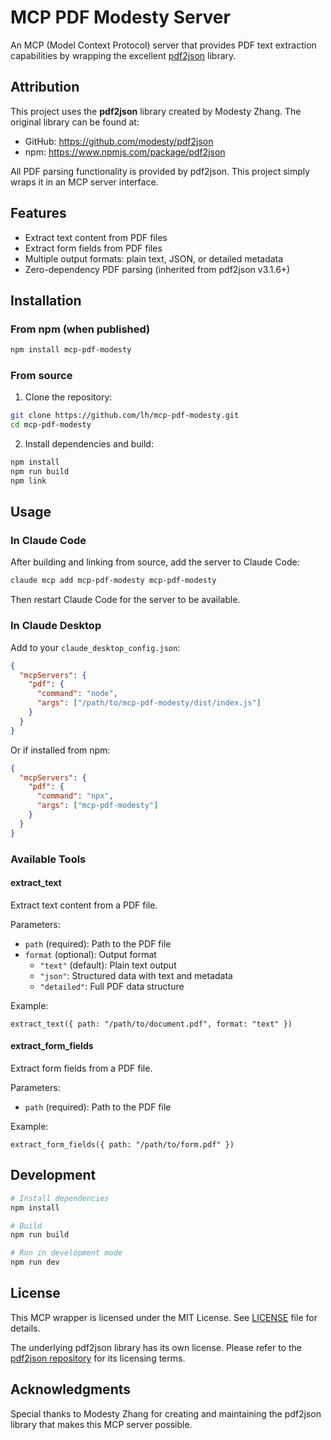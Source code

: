 # MCP PDF Modesty Server

An MCP (Model Context Protocol) server that provides PDF text extraction capabilities by wrapping the excellent [pdf2json](https://github.com/modesty/pdf2json) library.

## Attribution

This project uses the **pdf2json** library created by Modesty Zhang. The original library can be found at:
- GitHub: https://github.com/modesty/pdf2json
- npm: https://www.npmjs.com/package/pdf2json

All PDF parsing functionality is provided by pdf2json. This project simply wraps it in an MCP server interface.

## Features

- Extract text content from PDF files
- Extract form fields from PDF files
- Multiple output formats: plain text, JSON, or detailed metadata
- Zero-dependency PDF parsing (inherited from pdf2json v3.1.6+)

## Installation

### From npm (when published)

```bash
npm install mcp-pdf-modesty
```

### From source

1. Clone the repository:
```bash
git clone https://github.com/lh/mcp-pdf-modesty.git
cd mcp-pdf-modesty
```

2. Install dependencies and build:
```bash
npm install
npm run build
npm link
```

## Usage

### In Claude Code

After building and linking from source, add the server to Claude Code:

```bash
claude mcp add mcp-pdf-modesty mcp-pdf-modesty
```

Then restart Claude Code for the server to be available.

### In Claude Desktop

Add to your `claude_desktop_config.json`:

```json
{
  "mcpServers": {
    "pdf": {
      "command": "node",
      "args": ["/path/to/mcp-pdf-modesty/dist/index.js"]
    }
  }
}
```

Or if installed from npm:

```json
{
  "mcpServers": {
    "pdf": {
      "command": "npx",
      "args": ["mcp-pdf-modesty"]
    }
  }
}
```

### Available Tools

#### extract_text
Extract text content from a PDF file.

Parameters:
- `path` (required): Path to the PDF file
- `format` (optional): Output format
  - `"text"` (default): Plain text output
  - `"json"`: Structured data with text and metadata
  - `"detailed"`: Full PDF data structure

Example:
```
extract_text({ path: "/path/to/document.pdf", format: "text" })
```

#### extract_form_fields
Extract form fields from a PDF file.

Parameters:
- `path` (required): Path to the PDF file

Example:
```
extract_form_fields({ path: "/path/to/form.pdf" })
```

## Development

```bash
# Install dependencies
npm install

# Build
npm run build

# Run in development mode
npm run dev
```

## License

This MCP wrapper is licensed under the MIT License. See [LICENSE](LICENSE) file for details.

The underlying pdf2json library has its own license. Please refer to the [pdf2json repository](https://github.com/modesty/pdf2json) for its licensing terms.

## Acknowledgments

Special thanks to Modesty Zhang for creating and maintaining the pdf2json library that makes this MCP server possible.